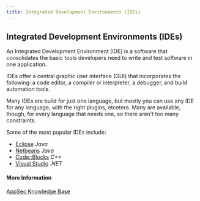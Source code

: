 ```yaml
---
title: Integrated Development Environments (IDEs)
---
```

## Integrated Development Environments (IDEs) 

An Integrated Development Environment (IDE) is a software that consolidates the basic tools developers need to write and test software in one application.

IDEs offer a central graphic user interface (GUI) that incorporates the following: a code editor, a compiler or interpreter, a debugger, and build automation tools.

Many IDEs are build for just one language, but mostly you can use any IDE for any language, with the right plugins, etcetera. Many are available, though, for every language that needs one, so there aren't too many constraints. 

Some of the most popular IDEs include:
* <a href='https://www.eclipse.org/ide/' target='_blank' rel='nofollow'>Eclipse</a> *Java*
* <a href='https://netbeans.org/' target='_blank' rel='nofollow'>Netbeans</a> *Java*
* <a href='http://www.codeblocks.org/' target='_blank' rel='nofollow'>Code::Blocks</a> *C++*
* <a href='https://www.visualstudio.com/' target='_blank' rel='nofollow'>Visual Studio</a> *.NET*

#### More Information
<a href='https://www.veracode.com/security/integrated-development-environments' target='_blank' rel='nofollow'>AppSec Knowledge Base</a>
